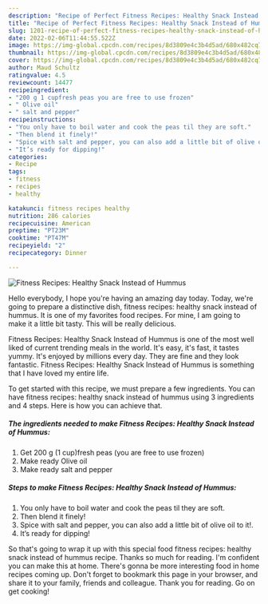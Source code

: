 ```yaml
---
description: "Recipe of Perfect Fitness Recipes: Healthy Snack Instead of Hummus"
title: "Recipe of Perfect Fitness Recipes: Healthy Snack Instead of Hummus"
slug: 1201-recipe-of-perfect-fitness-recipes-healthy-snack-instead-of-hummus
date: 2022-02-06T11:44:55.522Z
image: https://img-global.cpcdn.com/recipes/8d3809e4c3b4d5ad/680x482cq70/fitness-recipes-healthy-snack-instead-of-hummus-recipe-main-photo.jpg
thumbnail: https://img-global.cpcdn.com/recipes/8d3809e4c3b4d5ad/680x482cq70/fitness-recipes-healthy-snack-instead-of-hummus-recipe-main-photo.jpg
cover: https://img-global.cpcdn.com/recipes/8d3809e4c3b4d5ad/680x482cq70/fitness-recipes-healthy-snack-instead-of-hummus-recipe-main-photo.jpg
author: Maud Schultz
ratingvalue: 4.5
reviewcount: 14477
recipeingredient:
- "200 g 1 cupfresh peas you are free to use frozen"
- " Olive oil"
- " salt and pepper"
recipeinstructions:
- "You only have to boil water and cook the peas til they are soft."
- "Then blend it finely!"
- "Spice with salt and pepper, you can also add a little bit of olive oil to it!."
- "It’s ready for dipping!"
categories:
- Recipe
tags:
- fitness
- recipes
- healthy

katakunci: fitness recipes healthy 
nutrition: 286 calories
recipecuisine: American
preptime: "PT23M"
cooktime: "PT47M"
recipeyield: "2"
recipecategory: Dinner

---
```



![Fitness Recipes: Healthy Snack Instead of Hummus](https://img-global.cpcdn.com/recipes/8d3809e4c3b4d5ad/680x482cq70/fitness-recipes-healthy-snack-instead-of-hummus-recipe-main-photo.jpg)

Hello everybody, I hope you're having an amazing day today. Today, we're going to prepare a distinctive dish, fitness recipes: healthy snack instead of hummus. It is one of my favorites food recipes. For mine, I am going to make it a little bit tasty. This will be really delicious.



Fitness Recipes: Healthy Snack Instead of Hummus is one of the most well liked of current trending meals in the world. It's easy, it's fast, it tastes yummy. It's enjoyed by millions every day. They are fine and they look fantastic. Fitness Recipes: Healthy Snack Instead of Hummus is something that I have loved my entire life.


To get started with this recipe, we must prepare a few ingredients. You can have fitness recipes: healthy snack instead of hummus using 3 ingredients and 4 steps. Here is how you can achieve that.

<!--inarticleads1-->

##### The ingredients needed to make Fitness Recipes: Healthy Snack Instead of Hummus:

1. Get 200 g (1 cup)fresh peas (you are free to use frozen)
1. Make ready  Olive oil
1. Make ready  salt and pepper




<!--inarticleads2-->

##### Steps to make Fitness Recipes: Healthy Snack Instead of Hummus:

1. You only have to boil water and cook the peas til they are soft.
1. Then blend it finely!
1. Spice with salt and pepper, you can also add a little bit of olive oil to it!.
1. It’s ready for dipping!




So that's going to wrap it up with this special food fitness recipes: healthy snack instead of hummus recipe. Thanks so much for reading. I'm confident you can make this at home. There's gonna be more interesting food in home recipes coming up. Don't forget to bookmark this page in your browser, and share it to your family, friends and colleague. Thank you for reading. Go on get cooking!

